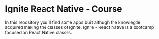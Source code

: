 <h1>Ignite React Native - Course</h1>

In this repository you'll find some apps built althugh the knowlegde acquired making the classes of Ignite.
Ignite - React Native is a bootcamp focused on React Native classes.

 
